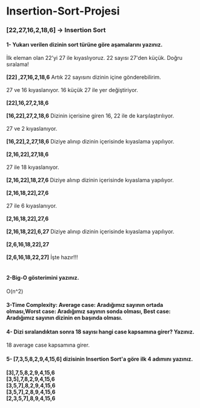 # Insertion-Sort-Projesi
### [22,27,16,2,18,6] -> Insertion Sort
#### 1- Yukarı verilen dizinin sort türüne göre aşamalarını yazınız.
İlk eleman olan 22'yi 27 ile kıyaslıyoruz. 22 sayısı 27'den küçük. Doğru sıralama!<br><br>
**[22] ,27,16,2,18,6** Artık 22 sayısını dizinin içine gönderebilirim.<br><br>
27 ve 16 kıyaslanıyor. 16 küçük 27 ile yer değiştiriyor.<br><br>
**[22],16,27,2,18,6**<br><br>
**[16,22],27,2,18,6**  Dizinin içerisine giren 16, 22 ile de karşılaştırılıyor.<br><br>
27 ve 2 kıyaslanıyor.<br><br>
**[16,22],2,27,18,6** Diziye alınıp dizinin içerisinde kıyaslama yapılıyor.<br><br>
**[2,16,22],27,18,6**<br><br>
27 ile 18 kıyaslanıyor.<br><br>
**[2,16,22],18,27,6**  Diziye alınıp dizinin içerisinde kıyaslama yapılıyor.<br><br>
**[2,16,18,22],27,6**<br><br>
27 ile 6 kıyaslanıyor.<br><br>
**[2,16,18,22],27,6**<br><br>
**[2,16,18,22],6,27** Diziye alınıp dizinin içerisinde kıyaslama yapılıyor.<br><br>
**[2,6,16,18,22],27**<br><br>
**[2,6,16,18,22,27]** İşte hazır!!!<br><br>
#### 2-Big-O gösterimini yazınız.
O(n^2)
#### 3-Time Complexity: Average case: Aradığımız sayının ortada olması,Worst case: Aradığımız sayının sonda olması, Best case: Aradığımız sayının dizinin en başında olması.
#### 4- Dizi sıralandıktan sonra 18 sayısı hangi case kapsamına girer? Yazınız.
18 average case kapsamına girer.
#### 5- [7,3,5,8,2,9,4,15,6] dizisinin Insertion Sort'a göre ilk 4 adımını yazınız.
**[3],7,5,8,2,9,4,15,6**<br>
**[3,5],7,8,2,9,4,15,6**<br>
**[3,5,7],8,2,9,4,15,6**<br>
**[3,5,7],2,8,9,4,15,6**<br>
**[2,3,5,7],8,9,4,15,6**<br>
